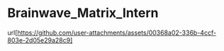 # Brainwave_Matrix_Intern
url[https://github.com/user-attachments/assets/00368a02-336b-4ccf-803e-2d05e29a28c9]
